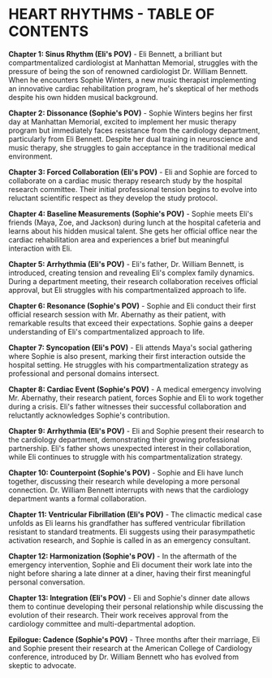 # HEART RHYTHMS - TABLE OF CONTENTS

**Chapter 1: Sinus Rhythm (Eli's POV)** - Eli Bennett, a brilliant but compartmentalized cardiologist at Manhattan Memorial, struggles with the pressure of being the son of renowned cardiologist Dr. William Bennett. When he encounters Sophie Winters, a new music therapist implementing an innovative cardiac rehabilitation program, he's skeptical of her methods despite his own hidden musical background.

**Chapter 2: Dissonance (Sophie's POV)** - Sophie Winters begins her first day at Manhattan Memorial, excited to implement her music therapy program but immediately faces resistance from the cardiology department, particularly from Eli Bennett. Despite her dual training in neuroscience and music therapy, she struggles to gain acceptance in the traditional medical environment.

**Chapter 3: Forced Collaboration (Eli's POV)** - Eli and Sophie are forced to collaborate on a cardiac music therapy research study by the hospital research committee. Their initial professional tension begins to evolve into reluctant scientific respect as they develop the study protocol.

**Chapter 4: Baseline Measurements (Sophie's POV)** - Sophie meets Eli's friends (Maya, Zoe, and Jackson) during lunch at the hospital cafeteria and learns about his hidden musical talent. She gets her official office near the cardiac rehabilitation area and experiences a brief but meaningful interaction with Eli.

**Chapter 5: Arrhythmia (Eli's POV)** - Eli's father, Dr. William Bennett, is introduced, creating tension and revealing Eli's complex family dynamics. During a department meeting, their research collaboration receives official approval, but Eli struggles with his compartmentalized approach to life.

**Chapter 6: Resonance (Sophie's POV)** - Sophie and Eli conduct their first official research session with Mr. Abernathy as their patient, with remarkable results that exceed their expectations. Sophie gains a deeper understanding of Eli's compartmentalized approach to life.

**Chapter 7: Syncopation (Eli's POV)** - Eli attends Maya's social gathering where Sophie is also present, marking their first interaction outside the hospital setting. He struggles with his compartmentalization strategy as professional and personal domains intersect.

**Chapter 8: Cardiac Event (Sophie's POV)** - A medical emergency involving Mr. Abernathy, their research patient, forces Sophie and Eli to work together during a crisis. Eli's father witnesses their successful collaboration and reluctantly acknowledges Sophie's contribution.

**Chapter 9: Arrhythmia (Eli's POV)** - Eli and Sophie present their research to the cardiology department, demonstrating their growing professional partnership. Eli's father shows unexpected interest in their collaboration, while Eli continues to struggle with his compartmentalization strategy.

**Chapter 10: Counterpoint (Sophie's POV)** - Sophie and Eli have lunch together, discussing their research while developing a more personal connection. Dr. William Bennett interrupts with news that the cardiology department wants a formal collaboration.

**Chapter 11: Ventricular Fibrillation (Eli's POV)** - The climactic medical case unfolds as Eli learns his grandfather has suffered ventricular fibrillation resistant to standard treatments. Eli suggests using their parasympathetic activation research, and Sophie is called in as an emergency consultant.

**Chapter 12: Harmonization (Sophie's POV)** - In the aftermath of the emergency intervention, Sophie and Eli document their work late into the night before sharing a late dinner at a diner, having their first meaningful personal conversation.

**Chapter 13: Integration (Eli's POV)** - Eli and Sophie's dinner date allows them to continue developing their personal relationship while discussing the evolution of their research. Their work receives approval from the cardiology committee and multi-departmental adoption.

**Epilogue: Cadence (Sophie's POV)** - Three months after their marriage, Eli and Sophie present their research at the American College of Cardiology conference, introduced by Dr. William Bennett who has evolved from skeptic to advocate.
